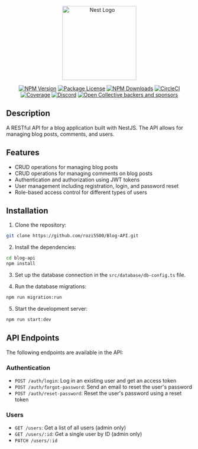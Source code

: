 <p align="center">
  <a href="http://nestjs.com/" target="blank"><img src="https://nestjs.com/img/logo-small.svg" width="200" alt="Nest Logo" /></a>
</p>

<p align="center">
  <a href="https://www.npmjs.com/package/@nestjs/core" target="_blank"><img src="https://img.shields.io/npm/v/@nestjs/core?style=flat-square" alt="NPM Version" /></a>
  <a href="https://www.npmjs.com/package/@nestjs/core" target="_blank"><img src="https://img.shields.io/npm/l/@nestjs/core?style=flat-square" alt="Package License" /></a>
  <a href="https://www.npmjs.com/package/@nestjs/core" target="_blank"><img src="https://img.shields.io/npm/dm/@nestjs/common?style=flat-square" alt="NPM Downloads" /></a>
  <a href="https://circleci.com/gh/nestjs/nest" target="_blank"><img src="https://img.shields.io/circleci/build/github/nestjs/nest/master?style=flat-square" alt="CircleCI" /></a>
  <a href="https://coveralls.io/github/nestjs/nest?branch=master" target="_blank"><img src="https://img.shields.io/coveralls/github/nestjs/nest/master?style=flat-square" alt="Coverage" /></a>
  <a href="https://discord.gg/G7Qnnhy" target="_blank"><img src="https://img.shields.io/discord/308323056592486420?label=discord&logo=discord&style=flat-square" alt="Discord"/></a>
  <a href="https://opencollective.com/nest" target="_blank"><img src="https://img.shields.io/opencollective/all/nest?style=flat-square" alt="Open Collective backers and sponsors" /></a>
</p>

## Description

A RESTful API for a blog application built with NestJS. The API allows for managing blog posts, comments, and users.

## Features

- CRUD operations for managing blog posts
- CRUD operations for managing comments on blog posts
- Authentication and authorization using JWT tokens
- User management including registration, login, and password reset
- Role-based access control for different types of users

## Installation

1. Clone the repository:

```bash
git clone https://github.com/rozi5500/Blog-API.git
```

2. Install the dependencies:

```bash
cd blog-api
npm install
```

3. Set up the database connection in the `src/database/db-config.ts` file.

4. Run the database migrations:

```bash
npm run migration:run
```

5. Start the development server:

```bash
npm run start:dev
```


## API Endpoints

The following endpoints are available in the API:

### Authentication

- `POST /auth/login`: Log in an existing user and get an access token
- `POST /auth/forgot-password`: Send an email to reset the user's password
- `POST /auth/reset-password`: Reset the user's password using a reset token

### Users

- `GET /users`: Get a list of all users (admin only)
- `GET /users/:id`: Get a single user by ID (admin only)
- `PATCH /users/:id`
